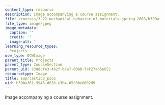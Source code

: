 ```yaml
---
content_type: resource
description: Image accompanying a course assignment.
file: /courses/3-22-mechanical-behavior-of-materials-spring-2008/b390af619946d626e3b405d0be8002d9_suprlastic3_pic6.jpg
file_type: image/jpeg
image_metadata:
  caption: ''
  credit: ''
  image-alt: ''
learning_resource_types:
- Projects
ocw_type: OCWImage
parent_title: Projects
parent_type: CourseSection
parent_uid: 8388cfe3-4b2f-b7e7-0060-faf27a65e652
resourcetype: Image
title: suprlastic3_pic6
uid: b390af61-9946-d626-e3b4-05d0be8002d9
---
```

Image accompanying a course assignment.


